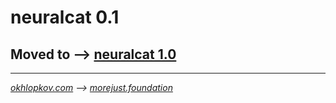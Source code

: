# neuralcat 0.1

## Moved to --> [neuralcat 1.0](https://github.com/morejust/neuralcat) 


-----
[*okhlopkov.com*](https://okhlopkov.com) *-->* [*morejust.foundation*](https://morejust.foundation)
